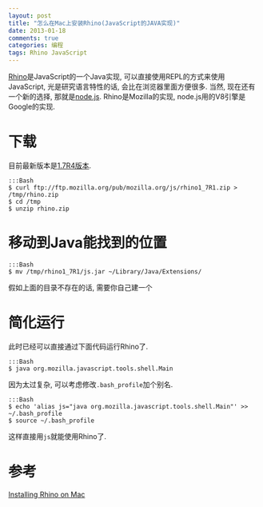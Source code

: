 ```yaml
---
layout: post
title: "怎么在Mac上安装Rhino(JavaScript的JAVA实现)"
date: 2013-01-18
comments: true
categories: 编程
tags: Rhino JavaScript
---
```


[Rhino](https://github.com/mozilla/rhino)是JavaScript的一个Java实现, 可以直接使用REPL的方式来使用JavaScript, 光是研究语言特性的话, 会比在浏览器里面方便很多.  当然, 现在还有一个新的选择, 那就是[node.js](http://nodejs.org/).  Rhino是Mozilla的实现, node.js用的V8引擎是Google的实现.  
<!-- more -->

# 下载
目前最新版本是[1.7R4版本](https://developer.mozilla.org/en-US/docs/Rhino/Download_Rhino?redirectlocale=en-US&redirectslug=RhinoDownload).

    :::Bash
    $ curl ftp://ftp.mozilla.org/pub/mozilla.org/js/rhino1_7R1.zip > /tmp/rhino.zip
    $ cd /tmp
    $ unzip rhino.zip

# 移动到Java能找到的位置

    :::Bash
    $ mv /tmp/rhino1_7R1/js.jar ~/Library/Java/Extensions/

假如上面的目录不存在的话, 需要你自己建一个  

# 简化运行
此时已经可以直接通过下面代码运行Rhino了.  

    :::Bash
    $ java org.mozilla.javascript.tools.shell.Main

因为太过复杂, 可以考虑修改`.bash_profile`加个别名.  

    :::Bash
    $ echo 'alias js="java org.mozilla.javascript.tools.shell.Main"' >> ~/.bash_profile
    $ source ~/.bash_profile

这样直接用`js`就能使用Rhino了.  

# 参考
[Installing Rhino on Mac](http://www.phpied.com/installing-rhino-on-mac/)


